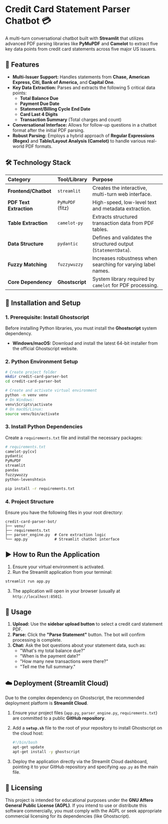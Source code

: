 
# Credit Card Statement Parser Chatbot 💳

A multi-turn conversational chatbot built with **Streamlit** that utilizes advanced PDF parsing libraries like **PyMuPDF** and **Camelot** to extract five key data points from credit card statements across five major US issuers.

## 🌟 Features

  * **Multi-Issuer Support:** Handles statements from **Chase, American Express, Citi, Bank of America,** and **Capital One**.
  * **Key Data Extraction:** Parses and extracts the following 5 critical data points:
      * **Total Balance Due**
      * **Payment Due Date**
      * **Statement/Billing Cycle End Date**
      * **Card Last 4 Digits**
      * **Transaction Summary** (Total charges and count)
  * **Conversational Interface:** Allows for follow-up questions in a chatbot format after the initial PDF parsing.
  * **Robust Parsing:** Employs a hybrid approach of **Regular Expressions (Regex)** and **Table/Layout Analysis (Camelot)** to handle various real-world PDF formats.

## 🛠️ Technology Stack

| Category | Tool/Library | Purpose |
| :--- | :--- | :--- |
| **Frontend/Chatbot** | `streamlit` | Creates the interactive, multi-turn web interface. |
| **PDF Text Extraction** | `PyMuPDF` (fitz) | High-speed, low-level text and metadata extraction. |
| **Table Extraction** | `camelot-py` | Extracts structured transaction data from PDF tables. |
| **Data Structure** | `pydantic` | Defines and validates the structured output (`StatementData`). |
| **Fuzzy Matching** | `fuzzywuzzy` | Increases robustness when searching for varying label names. |
| **Core Dependency** | **Ghostscript** | System library required by `camelot` for PDF processing. |

## 🚀 Installation and Setup

### 1\. Prerequisite: Install Ghostscript

Before installing Python libraries, you must install the **Ghostscript** system dependency.

  * **Windows/macOS:** Download and install the latest 64-bit installer from the official Ghostscript website.

### 2\. Python Environment Setup

```bash
# Create project folder
mkdir credit-card-parser-bot
cd credit-card-parser-bot

# Create and activate virtual environment
python -m venv venv
# On Windows:
venv\Scripts\activate
# On macOS/Linux:
source venv/bin/activate
```

### 3\. Install Python Dependencies

Create a `requirements.txt` file and install the necessary packages:

```bash
# requirements.txt
camelot-py[cv]
pydantic
PyMuPDF
streamlit
pandas
fuzzywuzzy
python-levenshtein
```

```bash
pip install -r requirements.txt
```

### 4\. Project Structure

Ensure you have the following files in your root directory:

```
credit-card-parser-bot/
├── venv/
├── requirements.txt
├── parser_engine.py  # Core extraction logic
└── app.py            # Streamlit chatbot interface
```

## ▶️ How to Run the Application

1.  Ensure your virtual environment is activated.
2.  Run the Streamlit application from your terminal:

<!-- end list -->

```bash
streamlit run app.py
```

3.  The application will open in your browser (usually at `http://localhost:8501`).

## 💬 Usage

1.  **Upload:** Use the **sidebar upload button** to select a credit card statement PDF.
2.  **Parse:** Click the **"Parse Statement"** button. The bot will confirm processing is complete.
3.  **Chat:** Ask the bot questions about your statement data, such as:
      * "What's my total balance due?"
      * "When is the payment date?"
      * "How many new transactions were there?"
      * "Tell me the full summary."

## ☁️ Deployment (Streamlit Cloud)

Due to the complex dependency on Ghostscript, the recommended deployment platform is **Streamlit Cloud**.

1.  Ensure your project files (`app.py`, `parser_engine.py`, `requirements.txt`) are committed to a public **GitHub repository**.

2.  Add a **`setup.sh`** file to the root of your repository to install Ghostscript on the cloud host:

    ```bash
    #!/bin/bash
    apt-get update
    apt-get install -y ghostscript
    ```

3.  Deploy the application directly via the Streamlit Cloud dashboard, pointing it to your GitHub repository and specifying `app.py` as the main file.

## 📝 Licensing

This project is intended for educational purposes under the **GNU Affero General Public License (AGPL)**. If you intend to use or distribute this software commercially, you must comply with the AGPL or seek appropriate commercial licensing for its dependencies (like Ghostscript).
